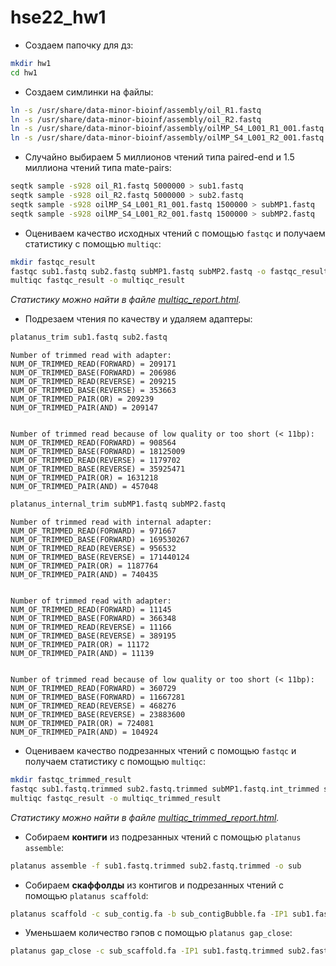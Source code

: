 # hse22_hw1

* Создаем папочку для дз:
```bash
mkdir hw1
cd hw1
```

* Создаем симлинки на файлы:
```bash
ln -s /usr/share/data-minor-bioinf/assembly/oil_R1.fastq
ln -s /usr/share/data-minor-bioinf/assembly/oil_R2.fastq
ln -s /usr/share/data-minor-bioinf/assembly/oilMP_S4_L001_R1_001.fastq
ln -s /usr/share/data-minor-bioinf/assembly/oilMP_S4_L001_R2_001.fastq
```

* Случайно выбираем 5 миллионов чтений типа paired-end и 1.5 миллиона чтений типа mate-pairs:
```bash
seqtk sample -s928 oil_R1.fastq 5000000 > sub1.fastq
seqtk sample -s928 oil_R2.fastq 5000000 > sub2.fastq
seqtk sample -s928 oilMP_S4_L001_R1_001.fastq 1500000 > subMP1.fastq
seqtk sample -s928 oilMP_S4_L001_R2_001.fastq 1500000 > subMP2.fastq
```

* Оцениваем качество исходных чтений с помощью `fastqc` и получаем статистику с помощью `multiqc`:
```bash
mkdir fastqc_result
fastqc sub1.fastq sub2.fastq subMP1.fastq subMP2.fastq -o fastqc_result
multiqc fastqc_result -o multiqc_result
```
_Статистику можно найти в файле [multiqc_report.html](multiqc_report.html)._

* Подрезаем чтения по качеству и удаляем адаптеры:

```bash
platanus_trim sub1.fastq sub2.fastq
```

```commandline
Number of trimmed read with adapter: 
NUM_OF_TRIMMED_READ(FORWARD) = 209171
NUM_OF_TRIMMED_BASE(FORWARD) = 206986
NUM_OF_TRIMMED_READ(REVERSE) = 209215
NUM_OF_TRIMMED_BASE(REVERSE) = 353663
NUM_OF_TRIMMED_PAIR(OR) = 209239
NUM_OF_TRIMMED_PAIR(AND) = 209147


Number of trimmed read because of low quality or too short (< 11bp): 
NUM_OF_TRIMMED_READ(FORWARD) = 908564
NUM_OF_TRIMMED_BASE(FORWARD) = 18125009
NUM_OF_TRIMMED_READ(REVERSE) = 1179702
NUM_OF_TRIMMED_BASE(REVERSE) = 35925471
NUM_OF_TRIMMED_PAIR(OR) = 1631218
NUM_OF_TRIMMED_PAIR(AND) = 457048
```

```bash
platanus_internal_trim subMP1.fastq subMP2.fastq
```

```commandline
Number of trimmed read with internal adapter: 
NUM_OF_TRIMMED_READ(FORWARD) = 971667
NUM_OF_TRIMMED_BASE(FORWARD) = 169530267
NUM_OF_TRIMMED_READ(REVERSE) = 956532
NUM_OF_TRIMMED_BASE(REVERSE) = 171440124
NUM_OF_TRIMMED_PAIR(OR) = 1187764
NUM_OF_TRIMMED_PAIR(AND) = 740435


Number of trimmed read with adapter: 
NUM_OF_TRIMMED_READ(FORWARD) = 11145
NUM_OF_TRIMMED_BASE(FORWARD) = 366348
NUM_OF_TRIMMED_READ(REVERSE) = 11166
NUM_OF_TRIMMED_BASE(REVERSE) = 389195
NUM_OF_TRIMMED_PAIR(OR) = 11172
NUM_OF_TRIMMED_PAIR(AND) = 11139


Number of trimmed read because of low quality or too short (< 11bp): 
NUM_OF_TRIMMED_READ(FORWARD) = 360729
NUM_OF_TRIMMED_BASE(FORWARD) = 11667281
NUM_OF_TRIMMED_READ(REVERSE) = 468276
NUM_OF_TRIMMED_BASE(REVERSE) = 23883600
NUM_OF_TRIMMED_PAIR(OR) = 724081
NUM_OF_TRIMMED_PAIR(AND) = 104924
```

* Оцениваем качество подрезанных чтений с помощью `fastqc` и получаем статистику с помощью `multiqc`:
```bash
mkdir fastqc_trimmed_result
fastqc sub1.fastq.trimmed sub2.fastq.trimmed subMP1.fastq.int_trimmed subMP2.fastq.int_trimmed -o fastqc_trimmed_result
multiqc fastqc_result -o multiqc_trimmed_result
```
_Статистику можно найти в файле [multiqc_trimmed_report.html](multiqc_trimmed_report.html)._

* Собираем **контиги** из подрезанных чтений с помощью `platanus assemble`:
```bash
platanus assemble -f sub1.fastq.trimmed sub2.fastq.trimmed -o sub
```

* Собираем **скаффолды** из контигов и подрезанных чтений с помощью `platanus scaffold`:
```bash
platanus scaffold -c sub_contig.fa -b sub_contigBubble.fa -IP1 sub1.fastq.trimmed sub2.fastq.trimmed -OP2 subMP1.fastq.int_trimmed subMP2.fastq.int_trimmed -o sub
```

* Уменьшаем количество гэпов с помощью `platanus gap_close`:
```bash
platanus gap_close -c sub_scaffold.fa -IP1 sub1.fastq.trimmed sub2.fastq.trimmed -OP2 subMP1.fastq.int_trimmed subMP2.fastq.int_trimmed -o sub
```